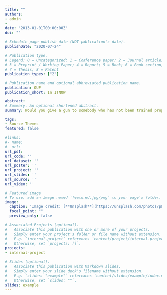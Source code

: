 ```yaml
---
title: ""
authors:
- admin
- 
date: "2013-01-01T00:00:00Z"
doi: ""

# Schedule page publish date (NOT publication's date).
publishDate: "2020-07-24"

# Publication type.
# Legend: 0 = Uncategorized; 1 = Conference paper; 2 = Journal article;
# 3 = Preprint / Working Paper; 4 = Report; 5 = Book; 6 = Book section;
# 7 = Thesis; 8 = Patent
publication_types: ["2"]

# Publication name and optional abbreviated publication name.
publication: OUP
publication_short: In ITNOW

abstract: 
# Summary. An optional shortened abstract.
summary: Would you give a gun to somebody who has not been trained properly? The risk would be the same as giving a computer connected to the internet to someone who has not been properly trained says Nalin Asanka Gamagedara Arachchilage MBCS at Brunel University and visiting lecturer in computing at the University of Bedfordshire.

tags:
- Source Themes
featured: false

#links:
#- name: 
#  url: 
url_pdf: 
url_code: ''
url_dataset: ''
url_poster: ''
url_project: ''
url_slides: ''
url_source: ''
url_video: ''

# Featured image
# To use, add an image named `featured.jpg/png` to your page's folder. 
image:
  caption: 'Image credit: [**Unsplash**](https://unsplash.com/photos/pLCdAaMFLTE)'
  focal_point: ""
  preview_only: false

# Associated Projects (optional).
#   Associate this publication with one or more of your projects.
#   Simply enter your project's folder or file name without extension.
#   E.g. `internal-project` references `content/project/internal-project/index.md`.
#   Otherwise, set `projects: []`.
projects:
- internal-project

# Slides (optional).
#   Associate this publication with Markdown slides.
#   Simply enter your slide deck's filename without extension.
#   E.g. `slides: "example"` references `content/slides/example/index.md`.
#   Otherwise, set `slides: ""`.
slides: example
---
```



